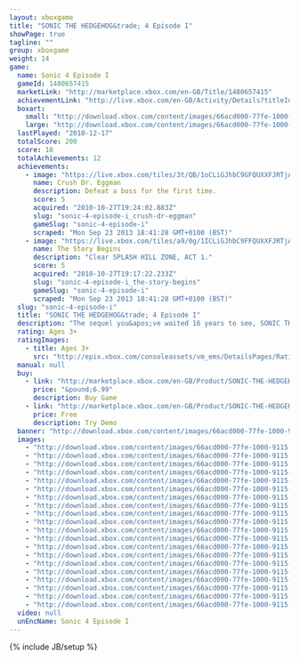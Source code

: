 ```yaml
---
layout: xboxgame
title: "SONIC THE HEDGEHOG&trade; 4 Episode I"
showPage: true
tagline: ""
group: xboxgame
weight: 14
game: 
  name: Sonic 4 Episode I
  gameId: 1480657415
  marketLink: "http://marketplace.xbox.com/en-GB/Title/1480657415"
  achievementLink: "http://live.xbox.com/en-GB/Activity/Details?titleId=1480657415"
  boxart: 
    small: "http://download.xbox.com/content/images/66acd000-77fe-1000-9115-d80258410a07/1033/boxartsm.jpg"
    large: "http://download.xbox.com/content/images/66acd000-77fe-1000-9115-d80258410a07/1033/boxartlg.jpg"
  lastPlayed: "2010-12-17"
  totalScore: 200
  score: 10
  totalAchievements: 12
  achievements: 
    - image: "https://live.xbox.com/tiles/3t/QB/1oCLiGJhbC9GFQUXXFJRTjA3L2FjaC8wLzIAAAAA5+fn+S7UxQ==.jpg"
      name: Crush Dr. Eggman
      description: Defeat a boss for the first time.
      score: 5
      acquired: "2010-10-27T19:24:02.883Z"
      slug: "sonic-4-episode-i_crush-dr-eggman"
      gameSlug: "sonic-4-episode-i"
      scraped: "Mon Sep 23 2013 18:41:28 GMT+0100 (BST)"
    - image: "https://live.xbox.com/tiles/a9/0g/1ICLiGJhbC9FFQUXXFJRTjA3L2FjaC8wLzEAAAAA5+fn+w-dcA==.jpg"
      name: The Story Begins
      description: "Clear SPLASH HILL ZONE, ACT 1."
      score: 5
      acquired: "2010-10-27T19:17:22.233Z"
      slug: "sonic-4-episode-i_the-story-begins"
      gameSlug: "sonic-4-episode-i"
      scraped: "Mon Sep 23 2013 18:41:28 GMT+0100 (BST)"
  slug: "sonic-4-episode-i"
  title: "SONIC THE HEDGEHOG&trade; 4 Episode I"
  description: "The sequel you&apos;ve waited 16 years to see, SONIC THE HEDGEHOG&trade; 4 Episode I.  Get ready for an all new 2D adventure!"
  rating: Ages 3+
  ratingImages: 
    - title: Ages 3+
      src: "http://epix.xbox.com/consoleassets/vm_ems/DetailsPages/RatingSystemID/14/default/Values/14001.png"
  manual: null
  buy: 
    - link: "http://marketplace.xbox.com/en-GB/Product/SONIC-THE-HEDGEHOG-4-Episode-I/66acd000-77fe-1000-9115-d80258410a07?purchase=1&amp;DownloadType=Game"
      price: "&pound;6.99"
      description: Buy Game
    - link: "http://marketplace.xbox.com/en-GB/Product/SONIC-THE-HEDGEHOG-4-Episode-I/66acd000-77fe-1000-9115-d80258410a07?purchase=1&amp;DownloadType=GameDemo"
      price: Free
      description: Try Demo
  banner: "http://download.xbox.com/content/images/66acd000-77fe-1000-9115-d80258410a07/1033/banner.png"
  images: 
    - "http://download.xbox.com/content/images/66acd000-77fe-1000-9115-d80258410a07/1033/screenlg1.jpg"
    - "http://download.xbox.com/content/images/66acd000-77fe-1000-9115-d80258410a07/1033/screenlg2.jpg"
    - "http://download.xbox.com/content/images/66acd000-77fe-1000-9115-d80258410a07/1033/screenlg3.jpg"
    - "http://download.xbox.com/content/images/66acd000-77fe-1000-9115-d80258410a07/1033/screenlg4.jpg"
    - "http://download.xbox.com/content/images/66acd000-77fe-1000-9115-d80258410a07/1033/screenlg5.jpg"
    - "http://download.xbox.com/content/images/66acd000-77fe-1000-9115-d80258410a07/1033/screenlg6.jpg"
    - "http://download.xbox.com/content/images/66acd000-77fe-1000-9115-d80258410a07/1033/screenlg7.jpg"
    - "http://download.xbox.com/content/images/66acd000-77fe-1000-9115-d80258410a07/1033/screenlg8.jpg"
    - "http://download.xbox.com/content/images/66acd000-77fe-1000-9115-d80258410a07/1033/screenlg9.jpg"
    - "http://download.xbox.com/content/images/66acd000-77fe-1000-9115-d80258410a07/1033/screenlg10.jpg"
    - "http://download.xbox.com/content/images/66acd000-77fe-1000-9115-d80258410a07/1033/screenlg11.jpg"
    - "http://download.xbox.com/content/images/66acd000-77fe-1000-9115-d80258410a07/1033/screenlg12.jpg"
    - "http://download.xbox.com/content/images/66acd000-77fe-1000-9115-d80258410a07/1033/screenlg13.jpg"
    - "http://download.xbox.com/content/images/66acd000-77fe-1000-9115-d80258410a07/1033/screenlg14.jpg"
    - "http://download.xbox.com/content/images/66acd000-77fe-1000-9115-d80258410a07/1033/screenlg15.jpg"
    - "http://download.xbox.com/content/images/66acd000-77fe-1000-9115-d80258410a07/1033/screenlg16.jpg"
    - "http://download.xbox.com/content/images/66acd000-77fe-1000-9115-d80258410a07/1033/screenlg17.jpg"
    - "http://download.xbox.com/content/images/66acd000-77fe-1000-9115-d80258410a07/1033/screenlg18.jpg"
    - "http://download.xbox.com/content/images/66acd000-77fe-1000-9115-d80258410a07/1033/screenlg19.jpg"
    - "http://download.xbox.com/content/images/66acd000-77fe-1000-9115-d80258410a07/1033/screenlg20.jpg"
  video: null
  unEncName: Sonic 4 Episode I
---
```

{% include JB/setup %}